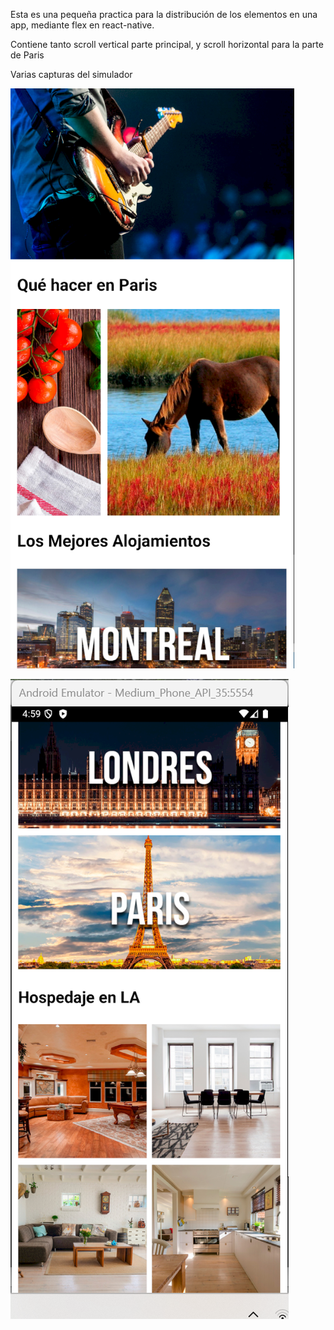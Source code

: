 Esta es una pequeña practica para la distribución de los elementos en una app, mediante flex en react-native.

Contiene tanto scroll vertical parte principal, y scroll horizontal para la parte de Paris


Varias capturas del simulador

![alt text](assets/captura1.png)


![alt text](assets/captura2.png)